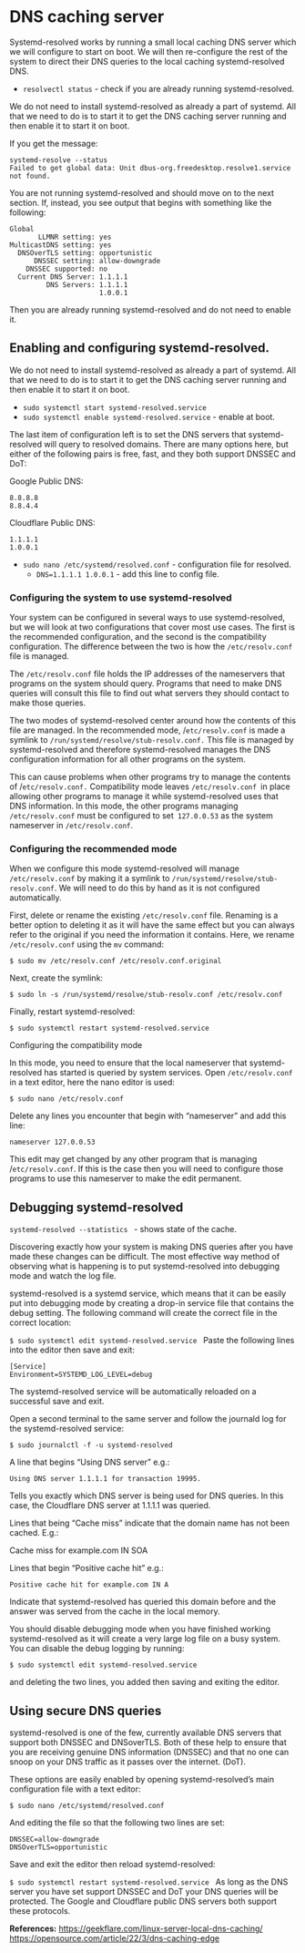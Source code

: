# DNS caching server 

Systemd-resolved works by running a small local caching DNS server which we will configure to start on boot. We will then re-configure the rest of the system to direct their DNS queries to the local caching systemd-resolved DNS.

* `resolvectl status` - check if you are already running systemd-resolved.

We do not need to install systemd-resolved as already a part of systemd. All that we need to do is to start it to get the DNS caching server running and then enable it to start it on boot.

If you get the message:
```
systemd-resolve --status
Failed to get global data: Unit dbus-org.freedesktop.resolve1.service not found.
```
You are not running systemd-resolved and should move on to the next section. If, instead, you see output that begins with something like the following:

```
Global
       LLMNR setting: yes
MulticastDNS setting: yes
  DNSOverTLS setting: opportunistic
      DNSSEC setting: allow-downgrade
    DNSSEC supported: no
  Current DNS Server: 1.1.1.1
         DNS Servers: 1.1.1.1
                      1.0.0.1
```

Then you are already running systemd-resolved and do not need to enable it.

## Enabling and configuring systemd-resolved.

We do not need to install systemd-resolved as already a part of systemd. All that we need to do is to start it to get the DNS caching server running and then enable it to start it on boot.

* `sudo systemctl start systemd-resolved.service`
* `sudo systemctl enable systemd-resolved.service` - enable at boot.

The last item of configuration left is to set the DNS servers that systemd-resolved will query to resolved domains. There are many options here, but either of the following pairs is free, fast, and they both support DNSSEC and DoT:

Google Public DNS:

    8.8.8.8
    8.8.4.4

Cloudflare Public DNS:

    1.1.1.1
    1.0.0.1


* `sudo nano /etc/systemd/resolved.conf` - configuration file for resolved.
	* `DNS=1.1.1.1 1.0.0.1` - add this line to config file.


### Configuring the system to use systemd-resolved

Your system can be configured in several ways to use systemd-resolved, but we will look at two configurations that cover most use cases. The first is the recommended configuration, and the second is the compatibility configuration. The difference between the two is how the `/etc/resolv.conf` file is managed.

The `/etc/resolv.conf` file holds the IP addresses of the nameservers that programs on the system should query. Programs that need to make DNS queries will consult this file to find out what servers they should contact to make those queries.

The two modes of systemd-resolved center around how the contents of this file are managed. In the recommended mode, /`etc/resolv.conf` is made a symlink to `/run/systemd/resolve/stub-resolv.conf.` This file is managed by systemd-resolved and therefore systemd-resolved manages the DNS configuration information for all other programs on the system.

This can cause problems when other programs try to manage the contents of /`etc/resolv.conf.` Compatibility mode leaves `/etc/resolv.conf `in place allowing other programs to manage it while systemd-resolved uses that DNS information. In this mode, the other programs managing `/etc/resolv.conf` must be configured to set` 127.0.0.53` as the system nameserver in `/etc/resolv.conf`.


### Configuring the recommended mode

When we configure this mode systemd-resolved will manage `/etc/resolv.conf` by making it a symlink to `/run/systemd/resolve/stub-resolv.conf`. We will need to do this by hand as it is not configured automatically.

First, delete or rename the existing `/etc/resolv.conf` file. Renaming is a better option to deleting it as it will have the same effect but you can always refer to the original if you need the information it contains. Here, we rename `/etc/resolv.conf` using the `mv` command:

`$ sudo mv /etc/resolv.conf /etc/resolv.conf.original`

Next, create the symlink:

`$ sudo ln -s /run/systemd/resolve/stub-resolv.conf /etc/resolv.conf`

Finally, restart systemd-resolved:

`$ sudo systemctl restart systemd-resolved.service`

Configuring the compatibility mode

In this mode, you need to ensure that the local nameserver that systemd-resolved has started is queried by system services. Open `/etc/resolv.conf` in a text editor, here the nano editor is used:

`$ sudo nano /etc/resolv.conf`

Delete any lines you encounter that begin with “nameserver” and add this line:

`nameserver 127.0.0.53`

This edit may get changed by any other program that is managing /`etc/resolv.conf`. If this is the case then you will need to configure those programs to use this nameserver to make the edit permanent.


## Debugging systemd-resolved

`systemd-resolved --statistics ` - shows state of the cache.

Discovering exactly how your system is making DNS queries after you have made these changes can be difficult. The most effective way method of observing what is happening is to put systemd-resolved into debugging mode and watch the log file.

systemd-resolved is a systemd service, which means that it can be easily put into debugging mode by creating a drop-in service file that contains the debug setting. The following command will create the correct file in the correct location:

`$ sudo systemctl edit systemd-resolved.service
`
Paste the following lines into the editor then save and exit:
```
[Service]
Environment=SYSTEMD_LOG_LEVEL=debug
```
The systemd-resolved service will be automatically reloaded on a successful save and exit.

Open a second terminal to the same server and follow the journald log for the systemd-resolved service:

`$ sudo journalctl -f -u systemd-resolved`

A line that begins “Using DNS server” e.g.:

`Using DNS server 1.1.1.1 for transaction 19995.`

Tells you exactly which DNS server is being used for DNS queries. In this case, the Cloudflare DNS server at 1.1.1.1 was queried.

Lines that being “Cache miss” indicate that the domain name has not been cached. E.g.:

Cache miss for example.com IN SOA

Lines that begin “Positive cache hit” e.g.:

`Positive cache hit for example.com IN A`

Indicate that systemd-resolved has queried this domain before and the answer was served from the cache in the local memory.

You should disable debugging mode when you have finished working systemd-resolved as it will create a very large log file on a busy system. You can disable the debug logging by running:

`$ sudo systemctl edit systemd-resolved.service`

and deleting the two lines, you added then saving and exiting the editor.

## Using secure DNS queries

systemd-resolved is one of the few, currently available DNS servers that support both DNSSEC and DNSoverTLS. Both of these help to ensure that you are receiving genuine DNS information (DNSSEC) and that no one can snoop on your DNS traffic as it passes over the internet. (DoT).

These options are easily enabled by opening systemd-resolved’s main configuration file with a text editor:

`$ sudo nano /etc/systemd/resolved.conf`

And editing the file so that the following two lines are set:

```
DNSSEC=allow-downgrade
DNSOverTLS=opportunistic

```

Save and exit the editor then reload systemd-resolved:

`$ sudo systemctl restart systemd-resolved.service
`
As long as the DNS server you have set support DNSSEC and DoT your DNS queries will be protected. The Google and Cloudflare public DNS servers both support these protocols.


**References:**
https://geekflare.com/linux-server-local-dns-caching/
https://opensource.com/article/22/3/dns-caching-edge